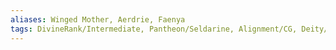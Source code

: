 ```yaml
---
aliases: Winged Mother, Aerdrie, Faenya
tags: DivineRank/Intermediate, Pantheon/Seldarine, Alignment/CG, Deity/Domain/Life, Deity/Domain/Tempest, Deity/Domain/Trickery
---
```

